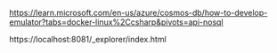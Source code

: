 https://learn.microsoft.com/en-us/azure/cosmos-db/how-to-develop-emulator?tabs=docker-linux%2Ccsharp&pivots=api-nosql

https://localhost:8081/_explorer/index.html